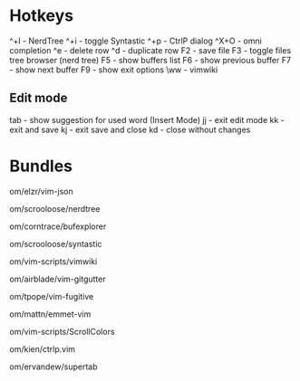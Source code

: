 Hotkeys
=======

^+l - NerdTree
^+i - toggle Syntastic
^+p - CtrlP dialog
^X+O - omni completion
^e - delete row ^d - duplicate row
F2 - save file
F3 - toggle files tree browser (nerd tree)
F5 - show buffers list
F6 - show previous buffer
F7 - show next buffer
F9 - show exit options
\ww - vimwiki

Edit mode
---------

tab - show suggestion for used word (Insert Mode)
jj - exit edit mode
kk - exit and save
kj - exit save and close
kd - close without changes


Bundles
=======

om/elzr/vim-json

om/scrooloose/nerdtree

om/corntrace/bufexplorer

om/scrooloose/syntastic

om/vim-scripts/vimwiki

om/airblade/vim-gitgutter

om/tpope/vim-fugitive

om/mattn/emmet-vim

om/vim-scripts/ScrollColors

om/kien/ctrlp.vim

om/ervandew/supertab

